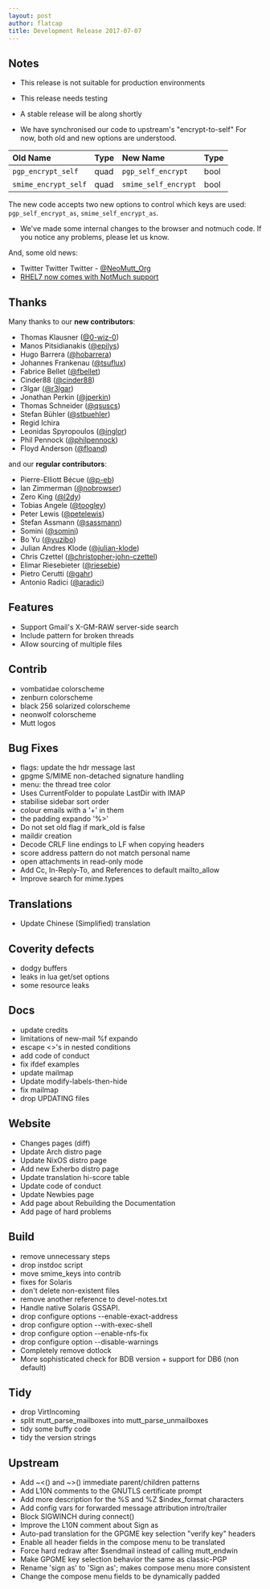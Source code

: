 ```yaml
---
layout: post
author: flatcap
title: Development Release 2017-07-07
---
```


## Notes

- This release is not suitable for production environments
- This release needs testing
- A stable release will be along shortly

- We have synchronised our code to upstream's "encrypt-to-self"
  For now, both old and new options are understood.

| Old Name             | Type | New Name             | Type |
| :------------------- | :--- | :------------------- | :--- |
| `pgp_encrypt_self`   | quad | `pgp_self_encrypt`   | bool |
| `smime_encrypt_self` | quad | `smime_self_encrypt` | bool |

The new code accepts two new options to control which keys are used: `pgp_self_encrypt_as`, `smime_self_encrypt_as`.

- We've made some internal changes to the browser and notmuch code.
  If you notice any problems, please let us know.

And, some old news:

- Twitter Twitter Twitter - [\@NeoMutt_Org](https://twitter.com/NeoMutt_Org)
- [RHEL7 now comes with NotMuch support](https://copr.fedorainfracloud.org/coprs/flatcap/neomutt/)

## Thanks

Many thanks to our **new contributors**:

- Thomas Klausner ([@0-wiz-0](https://github.com/0-wiz-0))
- Manos Pitsidianakis ([@epilys](https://github.com/epilys))
- Hugo Barrera ([@hobarrera](https://github.com/hobarrera))
- Johannes Frankenau ([@tsuflux](https://github.com/tsuflux))
- Fabrice Bellet ([@fbellet](https://github.com/fbellet))
- Cinder88 ([@cinder88](https://github.com/cinder88))
- r3lgar ([@r3lgar](https://github.com/r3lgar))
- Jonathan Perkin ([@jperkin](https://github.com/jperkin))
- Thomas Schneider ([@qsuscs](https://github.com/qsuscs))
- Stefan Bühler ([@stbuehler](https://github.com/stbuehler))
- Regid Ichira
- Leonidas Spyropoulos ([@inglor](https://github.com/inglor))
- Phil Pennock ([@philpennock](https://github.com/philpennock))
- Floyd Anderson ([@floand](https://github.com/floand))

and our **regular contributors**:

- Pierre-Elliott Bécue ([@p-eb](https://github.com/p-eb))
- Ian Zimmerman ([@nobrowser](https://github.com/nobrowser))
- Zero King ([@l2dy](https://github.com/l2dy))
- Tobias Angele ([@toogley](https://github.com/toogley))
- Peter Lewis ([@petelewis](https://github.com/petelewis))
- Stefan Assmann ([@sassmann](https://github.com/sassmann))
- Somini ([@somini](https://github.com/somini))
- Bo Yu ([@yuzibo](https://github.com/yuzibo))
- Julian Andres Klode ([@julian-klode](https://github.com/julian-klode))
- Chris Czettel ([@christopher-john-czettel](https://github.com/christopher-john-czettel))
- Elimar Riesebieter ([@riesebie](https://github.com/riesebie))
- Pietro Cerutti ([@gahr](https://github.com/gahr))
- Antonio Radici ([@aradici](https://github.com/aradici))

## Features

- Support Gmail's X-GM-RAW server-side search
- Include pattern for broken threads
- Allow sourcing of multiple files

## Contrib

- vombatidae colorscheme
- zenburn colorscheme
- black 256 solarized colorscheme
- neonwolf colorscheme
- Mutt logos

## Bug Fixes

- flags: update the hdr message last
- gpgme S/MIME non-detached signature handling
- menu: the thread tree color
- Uses CurrentFolder to populate LastDir with IMAP
- stabilise sidebar sort order
- colour emails with a '+' in them
- the padding expando '%>'
- Do not set old flag if mark_old is false
- maildir creation
- Decode CRLF line endings to LF when copying headers
- score address pattern do not match personal name
- open attachments in read-only mode
- Add Cc, In-Reply-To, and References to default mailto_allow
- Improve search for mime.types

## Translations

- Update Chinese (Simplified) translation

## Coverity defects

- dodgy buffers
- leaks in lua get/set options
- some resource leaks

## Docs

- update credits
- limitations of new-mail %f expando
- escape <>'s in nested conditions
- add code of conduct
- fix ifdef examples
- update mailmap
- Update modify-labels-then-hide
- fix mailmap
- drop UPDATING files

## Website

- Changes pages (diff)
- Update Arch distro page
- Update NixOS distro page
- Add new Exherbo distro page
- Update translation hi-score table
- Update code of conduct
- Update Newbies page
- Add page about Rebuilding the Documentation
- Add page of hard problems

## Build

- remove unnecessary steps
- drop instdoc script
- move smime_keys into contrib
- fixes for Solaris
- don't delete non-existent files
- remove another reference to devel-notes.txt
- Handle native Solaris GSSAPI.
- drop configure options --enable-exact-address
- drop configure option --with-exec-shell
- drop configure option --enable-nfs-fix
- drop configure option --disable-warnings
- Completely remove dotlock
- More sophisticated check for BDB version + support for DB6 (non default)

## Tidy

- drop VirtIncoming
- split mutt_parse_mailboxes into mutt_parse_unmailboxes
- tidy some buffy code
- tidy the version strings

## Upstream

- Add ~<() and ~>() immediate parent/children patterns
- Add L10N comments to the GNUTLS certificate prompt
- Add more description for the %S and %Z $index_format characters
- Add config vars for forwarded message attribution intro/trailer
- Block SIGWINCH during connect()
- Improve the L10N comment about Sign as
- Auto-pad translation for the GPGME key selection "verify key" headers
- Enable all header fields in the compose menu to be translated
- Force hard redraw after $sendmail instead of calling mutt_endwin
- Make GPGME key selection behavior the same as classic-PGP
- Rename 'sign as' to 'Sign as'; makes compose menu more consistent
- Change the compose menu fields to be dynamically padded

